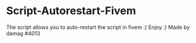 # Script-Autorestart-Fivem
The script allows you to auto-restart the script in fivem :)
Enjoy :)
Made by damag #4013
